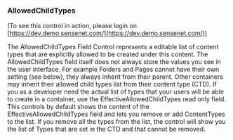 ### AllowedChildTypes

(To see this control in action, please login on [https://dev.demo.sensenet.com/](https://dev.demo.sensenet.com/))

The AllowedChildTypes Field Control represents a editable list of content types that are explicitly allowed to be created under this content. The AllowedChildTypes field itself does not always store the values you see in the user interface. For example Folders and Pages cannot have their own setting (see below), they always inherit from their parent. Other containers may inherit their allowed child types list from their content type (CTD). If you as a developer need the actual list of types that your users will be able to create in a container, use the EffectiveAllowedChildTypes read only field.
This controls by default shows the content of the EffectiveAllowedChildTypes field and lets you remove or add ContentTypes to the list. If you remove all the types from the list, the control will show you the list of Types that are set in the CTD and that cannot be removed.
